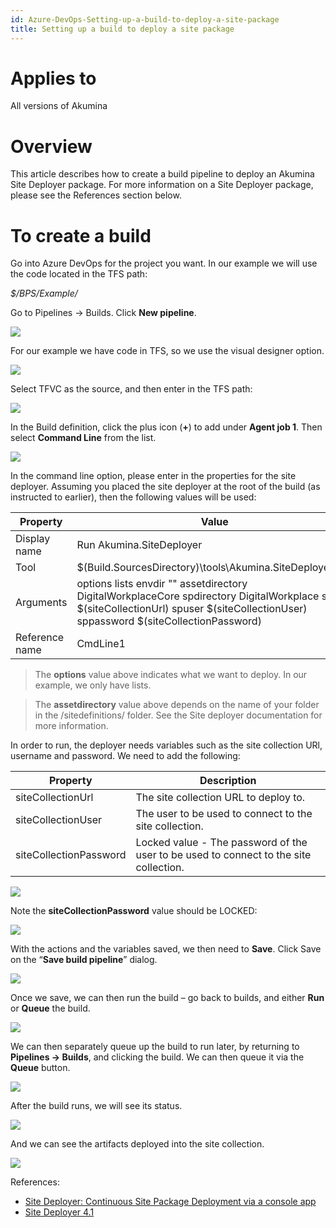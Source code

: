 ```yaml
---
id: Azure-DevOps-Setting-up-a-build-to-deploy-a-site-package
title: Setting up a build to deploy a site package
---
```


# Applies to
All versions of Akumina

# Overview
This article describes how to create a build pipeline to deploy an Akumina Site Deployer package. For more information on a Site Deployer package, please see the References section below. 

# To create a build
Go into Azure DevOps for the project you want. In our example we will use the code located in the TFS path:

_$/BPS/Example/_

Go to Pipelines -> Builds. Click **New pipeline**.

![](https://akuminadownloads.blob.core.windows.net/wiki/training/images/azuredevops/1.png)

For our example we have code in TFS, so we use the visual designer option.

![](https://akuminadownloads.blob.core.windows.net/wiki/training/images/azuredevops/2.png)

Select TFVC as the source, and then enter in the TFS path:

![](https://akuminadownloads.blob.core.windows.net/wiki/training/images/azuredevops/3.png)

In the Build definition, click the plus icon (**+**) to add under **Agent job 1**. Then select **Command Line** from the list.

![](https://akuminadownloads.blob.core.windows.net/wiki/training/images/azuredevops/4.png)

In the command line option, please enter in the properties for the site deployer. Assuming you placed the site deployer at the root of the build (as instructed to earlier), then the following values will be used:

| Property | Value |
| ------------- |---------------------|
| Display name | Run Akumina.SiteDeployer |
| Tool | $(Build.SourcesDirectory)\tools\Akumina.SiteDeployer.exe |
| Arguments | options lists envdir "" assetdirectory DigitalWorkplaceCore spdirectory DigitalWorkplace spurl $(siteCollectionUrl) spuser $(siteCollectionUser) sppassword $(siteCollectionPassword) |
| Reference name | CmdLine1 |

> The **options** value above indicates what we want to deploy. In our example, we only have lists.

> The **assetdirectory** value above depends on the name of your folder in the /sitedefinitions/ folder.
See the Site deployer documentation for more information.


In order to run, the deployer needs variables such as the site collection URl, username and password. We need to add the following:

| Property | Description |
| ------------- |---------------------|
| siteCollectionUrl | The site collection URL to deploy to. |
| siteCollectionUser | The user to be used to connect to the site collection. |
| siteCollectionPassword | Locked value - The password of the user to be used to connect to the site collection. |

![](https://akuminadownloads.blob.core.windows.net/wiki/training/images/azuredevops/5.png)

Note the **siteCollectionPassword** value should be LOCKED:

![](https://akuminadownloads.blob.core.windows.net/wiki/training/images/azuredevops/6.png)

With the actions and the variables saved, we then need to **Save**. Click Save on the “**Save build pipeline**” dialog.

![](https://akuminadownloads.blob.core.windows.net/wiki/training/images/azuredevops/7.png)

Once we save, we can then run the build – go back to builds, and either **Run** or **Queue** the build.

![](https://akuminadownloads.blob.core.windows.net/wiki/training/images/azuredevops/8.png)

We can then separately queue up the build to run later, by returning to **Pipelines -> Builds**, and clicking the build. We can then queue it via the **Queue** button.

![](https://akuminadownloads.blob.core.windows.net/wiki/training/images/azuredevops/9.png)

After the build runs, we will see its status. 

![](https://akuminadownloads.blob.core.windows.net/wiki/training/images/azuredevops/10.png)

And we can see the artifacts deployed into the site collection.

![](https://akuminadownloads.blob.core.windows.net/wiki/training/images/azuredevops/11.png)

References:
* [Site Deployer: Continuous Site Package Deployment via a console app](https://github.com/akumina/AkuminaTraining/wiki/Site-Deployer:-Continuous-Site-Package-Deployment-via-a-console-app)
* [Site Deployer 4.1](https://github.com/akumina/AkuminaDev/tree/master/SiteDeployer)